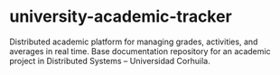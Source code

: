 # university-academic-tracker
Distributed academic platform for managing grades, activities, and averages in real time. Base documentation repository for an academic project in Distributed Systems – Universidad Corhuila.
